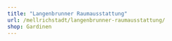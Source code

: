 ```yaml
---
title: "Langenbrunner Raumausstattung"
url: /mellrichstadt/langenbrunner-raumausstattung/
shop: Gardinen
---
```

